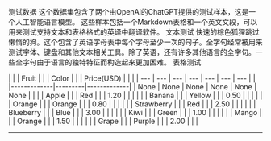 测试数据
这个数据集包含了两个由OpenAI的ChatGPT提供的测试样本，这是一个人工智能语言模型。
这些样本包括一个Markdown表格和一个英文文段，可以用来测试支持文本和表格格式的英译中翻译软件。
文本测试
快速的棕色狐狸跳过懒惰的狗。这个包含了英语字母表中每个字母至少一次的句子。全字句经常被用来测试字体、键盘和其他文本相关工具。除了英语，还有许多其他语言的全字句。一些全字句由于语言的独特特征而构造起来更加困难。
表格测试

| | | Fruit | | | Color | | | Price(USD) | | |
| --- | --- | --- | --- | --- | --- | --- |
| |-------------|---------|-------------| | None | None | None | None | None | None |
| | | Apple | | | Red | | | 1.20 | | |
| | | Banana | | | Yellow | | | 0.50 | | |
| | | Orange | | | Orange | | | 0.80 | | |
| | | Strawberry | | | Red | | | 2.50 | | |
| | | Blueberry | | | Blue | | | 3.00 | | |
| | | Kiwi | | | Green | | | 1.00 | | |
| | | Mango | | | Orange | | | 1.50 | | |
| | | Grape | | | Purple | | | 2.00 | | |

---

